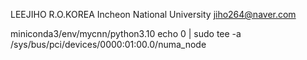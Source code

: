 LEEJIHO
R.O.KOREA
Incheon National University
jiho264@naver.com


miniconda3/env/mycnn/python3.10
echo 0 | sudo tee -a /sys/bus/pci/devices/0000\:01\:00.0/numa_node
